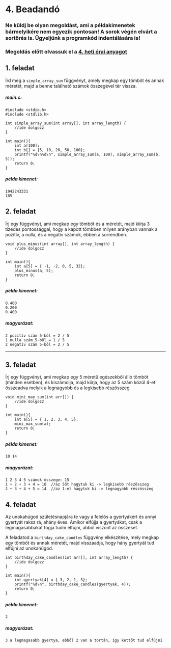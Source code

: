 # 4. Beadandó

### Ne küldj be olyan megoldást, ami a példakimenetek bármelyikére nem egyezik pontosan! A sorok végén elvárt a sortörés is. Ügyeljünk a programkód indentálására is!

### Megoldás előtt olvassuk el a [4. heti órai anyagot](https://github.com/VGeorgee/Prog1/tree/master/orai-anyag/4.%20het) 

## 1. feladat
Írd meg a `simple_array_sum` függvényt, amely megkap egy tömböt és annak méretét, majd
a benne található számok összegével tér vissza.
##### main.c:
```
#include <stdio.h>
#include <stdlib.h>

int simple_array_sum(int array[], int array_length) {
    //ide dolgozz
}

int main(){
    int a[100];
    int b[] = {5, 10, 20, 50, 100};
    printf("%d\n%d\n", simple_array_sum(a, 100), simple_array_sum(b, 5));
    return 0;
}
```

##### példa kimenet:
```
1942243331
185
```

## 2. feladat 

Írj egy függvényt, ami megkap egy tömböt és a méretét, majd kiírja 3 tizedes pontossággal, hogy
a kapott tömbben milyen arányban vannak a pozitív, a nulla, és a negatív számok,
ebben a sorrendben.


```
void plus_minus(int array[], int array_length) {
    //ide dolgozz
}

int main(){
    int a[5] = { -1, -2, 0, 5, 32};
    plus_minus(a, 5);
    return 0;
}
```

##### példa kimenet:
```
0.400
0.200
0.400
```

##### magyarázat:
```
2 pozitív szám 5-ből = 2 / 5
1 nulla szám 5-ből = 1 / 5
2 negatív szám 5-ből = 2 / 5
```

---

## 3. feladat
Írj egy függvényt, ami megkap egy 5 méretű egészekből álló tömböt (minden esetben),
és kiszámolja, majd kiírja, hogy az 5 szám közűl 4-et összeadva melyik a
 legnagyobb és a legkisebb részösszeg

```
void mini_max_sum(int arr[]) {
    //ide dolgozz
}

int main(){
    int a[5] = { 1, 2, 3, 4, 5};
    mini_max_sum(a);
    return 0;
}
```

##### példa kimenet:
```
10 14
```

##### magyarázat:
```
1 2 3 4 5 számok összege: 15
1 + 2 + 3 + 4 = 10  //az 5öt hagytuk ki -> legkisebb részösszeg
2 + 3 + 4 + 5 = 14  //az 1-et hagytuk ki -> legnagyobb részösszeg
```


## 4. feladat

Az unokahúgod születésnapjára te vagy a felelős a gyertyákért és annyi gyertyát raksz rá, ahány éves.
Amikor elfújja a gyertyákat, csak a legmagasabbakat fogja tudni elfújni, abból viszont az összeset.

A feladatod a `birthday_cake_candles` függvény elkészítése, mely megkap egy tömböt és annak méretét,
majd visszaadja, hogy hány gyertyát tud elfújni az unokahúgod.

```
int birthday_cake_candles(int arr[], int array_length) {
    //ide dolgozz
}

int main(){
    int gyertyak[4] = { 3, 2, 1, 3};
    printf("%d\n", birthday_cake_candles(gyertyak, 4));
    return 0;
}
```

##### példa kimenet:
```
2
```

##### magyarázat:
```
3 a legmagasabb gyertya, ebből 2 van a tortán, így kettőt tud elfújni
```

